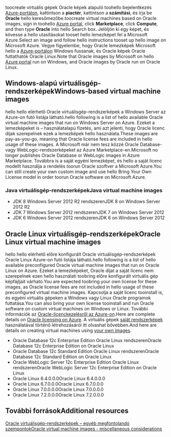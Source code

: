 


<span data-ttu-id="04b06-101">toocreate virtuális gépek Oracle képek alapuló toohello bejelentkezés [Azure-portálon](https://portal.azure.com/), kattintson a **piactér**, kattintson a **számítási**, és írja be **Oracle**  hello keresőmezőbe.</span><span class="sxs-lookup"><span data-stu-id="04b06-101">toocreate virtual machines based on Oracle images, sign in toohello [Azure portal](https://portal.azure.com/), click **Marketplace**, click **Compute**, and then type **Oracle** into hello Search box.</span></span> <span data-ttu-id="04b06-102">Jelöljön ki egy képet, és kövesse a hello utasításokat tooset hello lemezképet fel a Microsoft Azure.</span><span class="sxs-lookup"><span data-stu-id="04b06-102">Select an image and follow hello instructions tooset up hello image on Microsoft Azure.</span></span> <span data-ttu-id="04b06-103">Vegye figyelembe, hogy Oracle lemezképek Microsoft hello a [Azure-portálon](https://portal.azure.com/) Windows fussanak, és Oracle képek Oracle futtathatók Oracle Linux.</span><span class="sxs-lookup"><span data-stu-id="04b06-103">Note that Oracle images by Microsoft on hello [Azure portal](https://portal.azure.com/) run on Windows, and Oracle images by Oracle run on Oracle Linux.</span></span>

## <a name="windows-based-virtual-machine-images"></a><span data-ttu-id="04b06-104">Windows-alapú virtuálisgép-rendszerképek</span><span class="sxs-lookup"><span data-stu-id="04b06-104">Windows-based virtual machine images</span></span>
<span data-ttu-id="04b06-105">hello hello elérhető Oracle virtuálisgép-rendszerképek a Windows Server az Azure-on futó listája látható.</span><span class="sxs-lookup"><span data-stu-id="04b06-105">hello following is a list of hello available Oracle virtual machine images that run on Windows Server on Azure.</span></span> <span data-ttu-id="04b06-106">Ezeket a lemezképeket is – használatalapú fizetés, ami azt jelenti, hogy Oracle licenc díjak szerepelnek ezek a lemezképek hello használata.</span><span class="sxs-lookup"><span data-stu-id="04b06-106">These images are pay-as-you-go, meaning that Oracle license fees are included in hello usage of these images.</span></span> <span data-ttu-id="04b06-107">A Microsoft már nem tesz közzé Oracle Database- vagy WebLogic-rendszerképeket az Azure Marketplace-en.</span><span class="sxs-lookup"><span data-stu-id="04b06-107">Microsoft no longer publishes Oracle Database or WebLogic images in Azure Marketplace.</span></span>  <span data-ttu-id="04b06-108">Továbbra is a saját egyéni lemezképet, és hello a saját licenc modellt használja a rendelés toorun Oracle szoftver a Microsoft Azure.</span><span class="sxs-lookup"><span data-stu-id="04b06-108">You can still create your own custom image and use hello Bring Your Own License model in order toorun Oracle software on Microsoft Azure.</span></span> 

### <a name="java-virtual-machine-images"></a><span data-ttu-id="04b06-109">Java virtuálisgép-rendszerképek</span><span class="sxs-lookup"><span data-stu-id="04b06-109">Java virtual machine images</span></span>
* <span data-ttu-id="04b06-110">JDK 8 Windows Server 2012 R2 rendszeren</span><span class="sxs-lookup"><span data-stu-id="04b06-110">JDK 8 on Windows Server 2012 R2</span></span>
* <span data-ttu-id="04b06-111">JDK 7 Windows Server 2012 rendszeren</span><span class="sxs-lookup"><span data-stu-id="04b06-111">JDK 7 on Windows Server 2012</span></span>
* <span data-ttu-id="04b06-112">JDK 6 Windows Server 2012 rendszeren</span><span class="sxs-lookup"><span data-stu-id="04b06-112">JDK 6 on Windows Server 2012</span></span>

## <a name="oracle-linux-virtual-machine-images"></a><span data-ttu-id="04b06-113">Oracle Linux virtuálisgép-rendszerképek</span><span class="sxs-lookup"><span data-stu-id="04b06-113">Oracle Linux virtual machine images</span></span>
<span data-ttu-id="04b06-114">hello hello elérhető előre konfigurált Oracle virtuálisgép-rendszerképek Oracle Linux Azure-on futó listája látható.</span><span class="sxs-lookup"><span data-stu-id="04b06-114">hello following is a list of hello available preconfigured Oracle virtual machine images that run on Oracle Linux on Azure.</span></span> <span data-ttu-id="04b06-115">Ezeket a lemezképeket, Oracle díjat a saját licenc nem szerepelnek ezen hello használati toobring előre konfigurált virtuális gép képfájljait várható.</span><span class="sxs-lookup"><span data-stu-id="04b06-115">You are expected toobring your own license for these images, as Oracle license fees are not included in hello usage of these preconfigured virtual machine images.</span></span> <span data-ttu-id="04b06-116">Kapcsolja a saját licenc tooinstall is, és egyéni virtuális gépeken a Windows vagy Linux Oracle programok futtatása.</span><span class="sxs-lookup"><span data-stu-id="04b06-116">You can also bring your own license tooinstall and run Oracle software on custom virtual machines on Windows or Linux.</span></span> <span data-ttu-id="04b06-117">További információk az [Oracle-licenckezelésről az Azure-on](http://www.oracle.com/technetwork/topics/cloud/faq-1963009.html#support).</span><span class="sxs-lookup"><span data-stu-id="04b06-117">Here are complete details on [Oracle licensing on Azure](http://www.oracle.com/technetwork/topics/cloud/faq-1963009.html#support).</span></span> <span data-ttu-id="04b06-118">A virtuális gépek [saját rendszerképek](../articles/virtual-machines/windows/classic/createupload-vhd.md?toc=%2fazure%2fvirtual-machines%2fwindows%2fclassic%2ftoc.json) használatával történő létrehozásáról itt olvashat bővebben.</span><span class="sxs-lookup"><span data-stu-id="04b06-118">And here are details on creating virtual machines using [your own images](../articles/virtual-machines/windows/classic/createupload-vhd.md?toc=%2fazure%2fvirtual-machines%2fwindows%2fclassic%2ftoc.json).</span></span>

* <span data-ttu-id="04b06-119">Oracle Database 12c Enterprise Edition Oracle Linux rendszeren</span><span class="sxs-lookup"><span data-stu-id="04b06-119">Oracle Database 12c Enterprise Edition on Oracle Linux</span></span>
* <span data-ttu-id="04b06-120">Oracle Database 12c Standard Edition Oracle Linux rendszeren</span><span class="sxs-lookup"><span data-stu-id="04b06-120">Oracle Database 12c Standard Edition on Oracle Linux</span></span>
* <span data-ttu-id="04b06-121">Oracle WebLogic Server 12c Enterprise Edition Oracle Linux rendszeren</span><span class="sxs-lookup"><span data-stu-id="04b06-121">Oracle WebLogic Server 12c Enterprise Edition on Oracle Linux</span></span>
* <span data-ttu-id="04b06-122">Oracle Linux 6.4.0.0.0</span><span class="sxs-lookup"><span data-stu-id="04b06-122">Oracle Linux 6.4.0.0.0</span></span>
* <span data-ttu-id="04b06-123">Oracle Linux 6.7.0.0.0</span><span class="sxs-lookup"><span data-stu-id="04b06-123">Oracle Linux 6.7.0.0.0</span></span>
* <span data-ttu-id="04b06-124">Oracle Linux 7.0.0.0.0</span><span class="sxs-lookup"><span data-stu-id="04b06-124">Oracle Linux 7.0.0.0.0</span></span>
* <span data-ttu-id="04b06-125">Oracle Linux 7.2.0.0.0</span><span class="sxs-lookup"><span data-stu-id="04b06-125">Oracle Linux 7.2.0.0.0</span></span>

## <a name="additional-resources"></a><span data-ttu-id="04b06-126">További források</span><span class="sxs-lookup"><span data-stu-id="04b06-126">Additional resources</span></span>
[<span data-ttu-id="04b06-127">Oracle virtuálisgép-rendszerképek – egyéb megfontolandó szempontok</span><span class="sxs-lookup"><span data-stu-id="04b06-127">Oracle virtual machine images - miscellaneous considerations</span></span>](#miscellaneous-considerations-for-oracle-virtual-machine-images-new-article)

